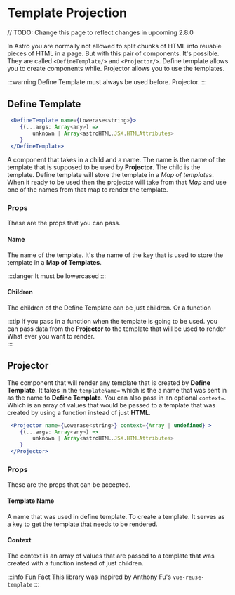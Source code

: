 # Template Projection

// TODO: Change this page to reflect changes in upcoming 2.8.0

In Astro you are normally not allowed to split chunks of HTML into
reuable pieces of HTML in a page. But with this pair of components.
It's possible. They are called `<DefineTemplate/>` and `<Projector/>`.
Define template allows you to create components while. Projector allows you to use the templates.

:::warning
 Define Template must always be used before. Projector.
:::

## Define Template

```jsx
 <DefineTemplate name={Lowerase<string>}>
    {(...args: Array<any>) => 
        unknown | Array<astroHTML.JSX.HTMLAttributes> 
    }
 </DefineTemplate>

```

A component that takes in a child and a name. The name is the name of the template that is supposed to be used by **Projector**.
The child is the template. Define template will store the template in a *Map of templates*.
When it ready to be used then the projector will take from that *Map*
and use one of the names from that map to render the template.

### Props

These are the props that you can pass.

#### Name

The name of the template. It's the name of the key that is used to
store the template in a **Map of Templates**.

:::danger
 It must be lowercased
:::

#### Children

The children of the Define Template can be just children. Or a function

:::tip
If you pass in a function when the template is going to be used.
you can pass data from the **Projector** to the template that will be used to render What ever you want to render.  
:::

## Projector

The component that will render any template that is created by **Define Template**. It takes in the `templateName=` which is the a name that was sent in as the name to **Define Template**. You can also pass in an optional `context=`. Which is an array of values that would be passed to a template that was created by using a function instead of just **HTML**.

```jsx
 <Projector name={Lowerase<string>} context={Array | undefined} >
    {(...args: Array<any>) => 
        unknown | Array<astroHTML.JSX.HTMLAttributes> 
    }
 </Projector>

```

### Props

These are the props that can be accepted.

#### Template Name

A name that was used in define template. To create a template.
It serves as a key to get the template that needs to be rendered.

#### Context

The context is an array of values that are passed to a template that was created with a function instead of just children.

:::info Fun Fact
 This library was inspired by Anthony Fu's `vue-reuse-template`
:::
